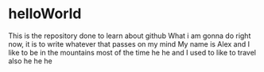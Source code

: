 # helloWorld
This is the repository done to learn about github
What i am gonna do right now, it is to write whatever that passes on my mind
My name is Alex and I like to be in the mountains most of the time he he and I used to like to travel also he he he
